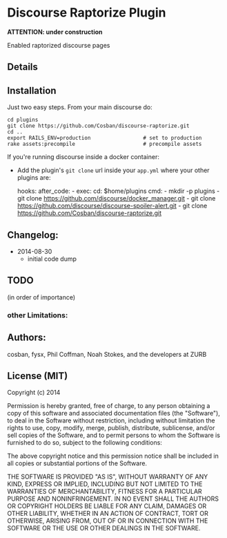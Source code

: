 # Discourse Raptorize Plugin

**ATTENTION: under construction**


Enabled raptorized discourse pages

## Details

## Installation

Just two easy steps. From your main discourse do:

    cd plugins
    git clone https://github.com/Cosban/discourse-raptorize.git
    cd ..
    export RAILS_ENV=production                 # set to production
    rake assets:precompile                      # precompile assets


If you're running discourse inside a docker container:

 - Add the plugin's `git clone` url inside your `app.yml` where your other plugins are:
 
    hooks:
     after_code:
       - exec:
           cd: $home/plugins
           cmd:
             - mkdir -p plugins
             - git clone https://github.com/discourse/docker_manager.git
             - git clone https://github.com/discourse/discourse-spoiler-alert.git
             - git clone https://github.com/Cosban/discourse-raptorize.git

## Changelog:

 * 2014-08-30
   - initial code dump

## TODO

(in order of importance)


### other Limitations:


## Authors:
cosban, fysx, Phil Coffman, Noah Stokes, and the developers at ZURB

## License (MIT)
Copyright (c) 2014

Permission is hereby granted, free of charge, to any person obtaining a copy
of this software and associated documentation files (the "Software"), to deal
in the Software without restriction, including without limitation the rights
to use, copy, modify, merge, publish, distribute, sublicense, and/or sell
copies of the Software, and to permit persons to whom the Software is
furnished to do so, subject to the following conditions:

The above copyright notice and this permission notice shall be included in
all copies or substantial portions of the Software.

THE SOFTWARE IS PROVIDED "AS IS", WITHOUT WARRANTY OF ANY KIND, EXPRESS OR
IMPLIED, INCLUDING BUT NOT LIMITED TO THE WARRANTIES OF MERCHANTABILITY,
FITNESS FOR A PARTICULAR PURPOSE AND NONINFRINGEMENT. IN NO EVENT SHALL THE
AUTHORS OR COPYRIGHT HOLDERS BE LIABLE FOR ANY CLAIM, DAMAGES OR OTHER
LIABILITY, WHETHER IN AN ACTION OF CONTRACT, TORT OR OTHERWISE, ARISING FROM,
OUT OF OR IN CONNECTION WITH THE SOFTWARE OR THE USE OR OTHER DEALINGS IN
THE SOFTWARE.
